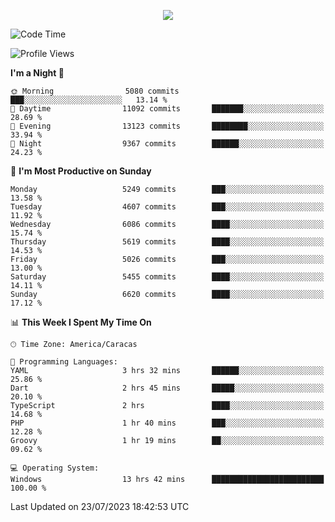 <p align="center">
  <a href="http://www.github.com/thevacs">
    <img src="https://github-readme-streak-stats.herokuapp.com/?user=thevacs&stroke=ffffff&background=1c1917&ring=0891b2&fire=0891b2&currStreakNum=ffffff&currStreakLabel=0891b2&sideNums=ffffff&sideLabels=ffffff&dates=ffffff&hide_border=true" />
  </a>
</p>

<!--START_SECTION:waka-->
![Code Time](http://img.shields.io/badge/Code%20Time-1%2C527%20hrs%2041%20mins-blue)

![Profile Views](http://img.shields.io/badge/Profile%20Views-0-blue)

**I'm a Night 🦉** 

```text
🌞 Morning                5080 commits        ███░░░░░░░░░░░░░░░░░░░░░░   13.14 % 
🌆 Daytime                11092 commits       ███████░░░░░░░░░░░░░░░░░░   28.69 % 
🌃 Evening                13123 commits       ████████░░░░░░░░░░░░░░░░░   33.94 % 
🌙 Night                  9367 commits        ██████░░░░░░░░░░░░░░░░░░░   24.23 % 
```
📅 **I'm Most Productive on Sunday** 

```text
Monday                   5249 commits        ███░░░░░░░░░░░░░░░░░░░░░░   13.58 % 
Tuesday                  4607 commits        ███░░░░░░░░░░░░░░░░░░░░░░   11.92 % 
Wednesday                6086 commits        ████░░░░░░░░░░░░░░░░░░░░░   15.74 % 
Thursday                 5619 commits        ████░░░░░░░░░░░░░░░░░░░░░   14.53 % 
Friday                   5026 commits        ███░░░░░░░░░░░░░░░░░░░░░░   13.00 % 
Saturday                 5455 commits        ████░░░░░░░░░░░░░░░░░░░░░   14.11 % 
Sunday                   6620 commits        ████░░░░░░░░░░░░░░░░░░░░░   17.12 % 
```


📊 **This Week I Spent My Time On** 

```text
🕑︎ Time Zone: America/Caracas

💬 Programming Languages: 
YAML                     3 hrs 32 mins       ██████░░░░░░░░░░░░░░░░░░░   25.86 % 
Dart                     2 hrs 45 mins       █████░░░░░░░░░░░░░░░░░░░░   20.10 % 
TypeScript               2 hrs               ████░░░░░░░░░░░░░░░░░░░░░   14.68 % 
PHP                      1 hr 40 mins        ███░░░░░░░░░░░░░░░░░░░░░░   12.28 % 
Groovy                   1 hr 19 mins        ██░░░░░░░░░░░░░░░░░░░░░░░   09.62 % 

💻 Operating System: 
Windows                  13 hrs 42 mins      █████████████████████████   100.00 % 
```


 Last Updated on 23/07/2023 18:42:53 UTC
<!--END_SECTION:waka-->
